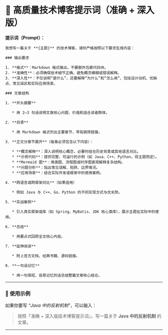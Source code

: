 

# 🎯 高质量技术博客提示词（准确 + 深入版）

**提示词（Prompt）：**
 
```
我想写一篇关于 **{主题}** 的技术博客，请你严格按照以下要求生成内容：

### 输出要求

1. **格式**：Markdown 格式输出，不要额外包裹代码块。
2. **准确性**：必须确保技术细节正确，避免概念模糊或错误解释。
3. **深入性**：不仅说明“是什么”，还要解释“为什么”和“怎么用”，包括设计动机、优缺点、常见误区和实际应用场景。

### 文章结构

1. **开头摘要**

   * 用 2–3 句话说明文章核心问题、价值和适合读者群体。

2. **目录**

   * 用 Markdown 格式列出主要章节，带有跳转链接。

3. **正文分章节展开**（每章必须包含以下内容）：

   * **概念解释**：深入说明核心概念，必要时结合历史背景或其他语言对比。
   * **示例代码**：提供完整、可运行的示例（如 Java、C++、Python，视主题而定）。
   * **Mermaid 图**：用类图、流程图或时序图直观解释复杂结构。
   * **问题分析**：指出常见误解、陷阱、边界情况。
   * **应用场景**：结合实际开发或框架中的使用案例。

4. **跨语言或跨框架对比**（如果适用）

   * 例如 Java 与 C++、Go、Python 的不同实现方式与优劣势。

5. **实战案例**

   * 引入真实框架或库（如 Spring、MyBatis、JDK 核心类库），展示主题在实际中的使用。

6. **总结**

   * 用要点式回顾全文核心内容。

7. **延伸阅读**

   * 附上官方文档、经典书籍、源码链接。

8. **一句话记忆**

   * 用一句简短、容易记忆的话总结整篇文章核心结论。
```
---

### 🎯 使用示例

如果你要写 *“Java 中的反射机制”*，可以输入：

> 按照「准确 + 深入版技术博客提示词」，写一篇关于 **Java 中的反射机制** 的文章。

---

